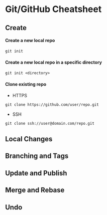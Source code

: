 # Git/GitHub Cheatsheet

## Create

#### Create a new local repo

```txt
git init
```

#### Create a new local repo in a specific directory

```txt
git init <directory>
```

#### Clone existing repo

- HTTPS

```txt
git clone https://github.com/user/repo.git
```

- SSH

```txt
git clone ssh://user@domain.com/repo.git
```

#### 

## Local Changes

## Branching and Tags

## Update and Publish

## Merge and Rebase

## Undo
